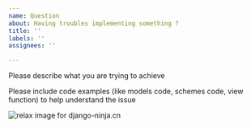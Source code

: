 ```yaml
---
name: Question
about: Having troubles implementing something ?
title: ''
labels: ''
assignees: ''

---
```


Please describe what you are trying to achieve

Please include code examples (like models code, schemes code, view function) to help understand the issue

<img style="object-fit: cover; object-position: 50% 50%;" alt="relax image for django-ninja.cn" loading="lazy" fetchpriority="auto" aria-hidden="true" draggable="false" src="https://picsum.photos/825/47.jpg">
